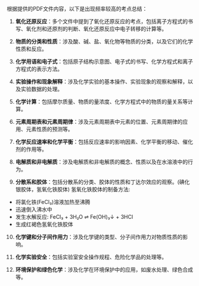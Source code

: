 根据提供的PDF文件内容，以下是出现频率较高的考点总结：

1. **氧化还原反应**：多个文件中提到了氧化还原反应的考点，包括离子方程式的书写、氧化剂和还原剂的判断、氧化还原反应中电子转移的计算等。

2. **物质的分类和性质**：涉及酸、碱、盐、氧化物等物质的分类，以及它们的化学性质和反应。

3. **化学用语和电子式**：包括原子结构示意图、电子式的书写、化学方程式和离子方程式的表示方法。

4. **实验操作和现象解释**：涉及化学实验的基本操作、实验现象的观察和解释，以及实验数据的处理。

5. **化学计算**：包括摩尔质量、物质的量浓度、化学方程式中的物质的量关系等计算。

6. **元素周期表和元素周期律**：涉及元素周期表中元素的位置、元素周期律的应用、元素性质的预测等。

7. **化学反应速率和化学平衡**：包括反应速率的影响因素、化学平衡的移动、催化剂的作用等。

8. **电解质和非电解质**：涉及电解质和非电解质的概念、性质以及在水溶液中的行为。

9. **分散系和胶体**：包括分散系的分类、胶体的性质和丁达尔效应的观察。(碘化银胶体，氢氧化铁胶体)
氢氧化铁胶体的制备方法:
- 将氯化铁(FeCl₃)溶液加热至沸腾
- 迅速倒入沸水中
- 发生水解反应: FeCl₃ + 3H₂O ⇌ Fe(OH)₃↓ + 3HCl
- 生成红褐色氢氧化铁胶体

10. **化学键和分子间作用力**：涉及化学键的类型、分子间作用力对物质性质的影响。

11. **化学实验安全**：包括实验室安全操作规程、危险化学品的处理等。

12. **环境保护和绿色化学**：涉及化学在环境保护中的应用，如废水处理、绿色合成等。

